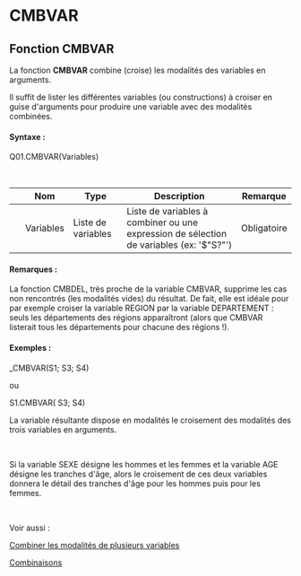 # CMBVAR

## Fonction CMBVAR

La fonction **CMBVAR** combine (croise) les modalités des variables en arguments.&nbsp;

Il suffit de lister les différentes variables (ou constructions) à croiser en guise d'arguments pour produire une variable avec des modalités combinées.

#### Syntaxe :&nbsp;

Q01.CMBVAR(Variables)

&nbsp;

| &nbsp; | **Nom** |**Type**|**Description**|**Remarque** |
| --- | --- | --- | --- | --- |
| &nbsp; | Variables | Liste de variables | Liste de variables à combiner ou une expression de sélection de variables (ex: '$"S?"') | Obligatoire |


#### Remarques :

La fonction CMBDEL, très proche de la variable CMBVAR, supprime les cas non rencontrés (les modalités vides) du résultat. De fait, elle est idéale pour par exemple croiser la variable REGION par la variable DEPARTEMENT : seuls les départements des régions apparaîtront (alors que CMBVAR listerait tous les départements pour chacune des régions \!).

#### Exemples :

\_CMBVAR(S1; S3; S4)

ou&nbsp;

S1.CMBVAR( S3; S4)

La variable résultante dispose en modalités le croisement des modalités des trois variables en arguments.

&nbsp;

Si la variable SEXE désigne les hommes et les femmes et la variable AGE désigne les tranches d'âge, alors le croisement de ces deux variables donnera le détail des tranches d'âge pour les hommes puis pour les femmes.

&nbsp;

Voir aussi :&nbsp;

[Combiner les modalités de plusieurs variables](<Combinerlesmodalitesdeplusieurs1.md>)

[Combinaisons](<Combinerlesvariables1.md>)